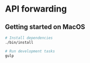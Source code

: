 # API forwarding

## Getting started on MacOS
```bash
# Install dependencies
./bin/install

# Run development tasks
gulp
```
